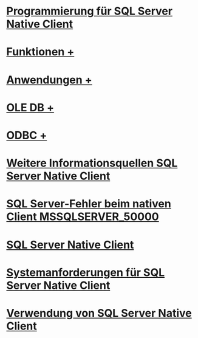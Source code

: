 # [Programmierung für SQL Server Native Client](sql-server-native-client-programming.md)

# [Funktionen +](../../relational-databases/native-client/features/sql-server-native-client-features.md)
# [Anwendungen +](../../relational-databases/native-client/applications/building-applications-with-sql-server-native-client.md)
# [OLE DB +](../../relational-databases/native-client/ole-db/sql-server-native-client-ole-db.md)
# [ODBC +](../../relational-databases/native-client/odbc/sql-server-native-client-odbc.md)

# [Weitere Informationsquellen SQL Server Native Client](finding-more-sql-server-native-client-information.md)
# [SQL Server-Fehler beim nativen Client MSSQLSERVER_50000](sql-server-native-client-error-mssqlserver-50000.md)
# [SQL Server Native Client](sql-server-native-client.md)
# [Systemanforderungen für SQL Server Native Client](system-requirements-for-sql-server-native-client.md)
# [Verwendung von SQL Server Native Client](when-to-use-sql-server-native-client.md)
